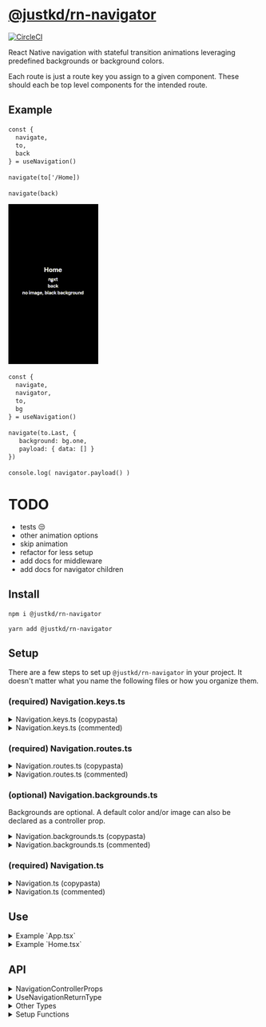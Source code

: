 # [@justkd/rn-navigator](https://github.com/justkd/rn-navigator)

[![CircleCI](https://dl.circleci.com/status-badge/img/gh/justkd/rn-navigator/tree/main.svg?style=svg)](https://dl.circleci.com/status-badge/redirect/gh/justkd/rn-navigator/tree/main)

React Native navigation with stateful transition animations leveraging
predefined backgrounds or background colors.

Each route is just a route key you assign to a given component. These should each be top level components for the intended route.

## Example
```
const { 
  navigate, 
  to, 
  back 
} = useNavigation()

navigate(to['/Home])

navigate(back)
```

![image](https://github.com/justkd/rn-navigator/blob/main/assets/rn-navigator.gif?raw=true)

```
const { 
  navigate, 
  navigator,
  to, 
  bg
} = useNavigation()

navigate(to.Last, { 
   background: bg.one,
   payload: { data: [] }
})

console.log( navigator.payload() )
```

# TODO

- tests 😒
- other animation options
- skip animation
- refactor for less setup
- add docs for middleware
- add docs for navigator children

## Install

```
npm i @justkd/rn-navigator
```
```
yarn add @justkd/rn-navigator
```

## Setup

There are a few steps to set up `@justkd/rn-navigator` in your project. It doesn't matter what you name the following files or how you organize them.

### (required) Navigation.keys.ts

<details>
  <summary>Navigation.keys.ts (copypasta)</summary>

  ```
  import { 
    getTypedRouteKeys, 
    type GetTypedRouteKeys 
  } from '@justkd/rn-navigator'

  const routeKeys = [
      '/Home', 
      '/Last'
  ] as const

  export const { navigationRouteKeys } =
    getTypedRouteKeys<typeof routeKeys>(routeKeys)

  export type NavigationRouteKey = keyof GetTypedRouteKeys<
    typeof navigationRouteKeys
  >
  ```

</details>

<details>
  <summary>Navigation.keys.ts (commented)</summary>

  ```
  // Import the relevant getters and types from the package.
  import { 
    getTypedRouteKeys, 
    type GetTypedRouteKeys 
  } from '@justkd/rn-navigator'

  // All route keys will need to be declared here first. 
  // Also, it's important to cast the object type `as const`. 
  const routeKeys = [
      '/Home', 
      '/Last'
  ] as const

  // Ensure the navigator knows the typed keys and export 
  // the returned, deconstructed value `navigationRouteKeys`.

  export const { navigationRouteKeys } =
    getTypedRouteKeys<typeof routeKeys>(routeKeys)

  // Export the route key type. The variable name doesn't matter.

  export type NavigationRouteKey = keyof GetTypedRouteKeys<
    typeof navigationRouteKeys
  >
  ```

</details>


### (required) Navigation.routes.ts

<details>
  <summary>Navigation.routes.ts (copypasta)</summary>

  ```
  import { type ComponentType } from 'react'
  import { type NavigationRouteKey } from './Navigation.keys'
  import { getTypedRoutes } from '@justkd/rn-navigator'

  import { Home } from './routes/Home'
  import { Last } from './routes/Last'

  const routes: Record<NavigationRouteKey, ComponentType> = {
    '/Home': Home,
    '/Last': Last,
  }

  export const { navigationRoutes } =
    getTypedRoutes<typeof routes>(routes)
  ```

</details>

<details>
  <summary>Navigation.routes.ts (commented)</summary>

  ```
  // Import the relevant getters and types.
  import { type ComponentType } from 'react'
  import { type NavigationRouteKey } from './Navigation.keys'
  import { getTypedRoutes } from '@justkd/rn-navigator'

  // Import the relevant top level components to represent each route.
  import { Home } from './routes/Home'
  import { Last } from './routes/Last'

  // Enforce record type and map route keys to route components.
  const routes: Record<NavigationRouteKey, ComponentType> = {
    '/Home': Home,
    '/Last': Last,
  }

  // Export the returned, deconstructed value `navigationRoutes`.
  export const { navigationRoutes } =
    getTypedRoutes<typeof routes>(routes)
  ```

</details>

### (optional) Navigation.backgrounds.ts

Backgrounds are optional. A default color and/or image can also be declared as a controller prop.

<details>
  <summary>Navigation.backgrounds.ts (copypasta)</summary>

  ```
  import { 
    getTypedBackgrounds, 
    type NavigationBackground 
  } from '@justkd/rn-navigator'
  import ImageOne from './assets/1.jpg'
  import ImageTwo from './assets/2.jpg'

  const backgrounds: Record<string, NavigationBackground> = {
    one: { image: { source: ImageOne } },
    two: { image: { source: ImageTwo } },
    black: { color: 'black' },
    white: { color: 'white' },
    combined: {
      color: 'purple',
      image: {
        resizeMode: 'contain',
        source: ImageSix,
        style: { marginLeft: '5%' },
      },
    },
  } as const

  export const {
    navigationBackgrounds,
    navigationBackgroundKeys,
  } = getTypedBackgrounds(backgrounds)
  ```

</details>

<details>
  <summary>Navigation.backgrounds.ts (commented)</summary>

  ```
  // Import the relevant getters and types.

  import { getTypedBackgrounds, type NavigationBackground } from '@justkd/rn-navigator'

  // Import image assets that you want to use as backgrounds during animated transitions.

  import ImageOne from './assets/1.jpg'
  import ImageTwo from './assets/2.jpg'

  // Enforce record type and map transition backgrounds to background keys.
  // The keys are arbitrary. This should be cast to `as const` as well.
  const backgrounds: Record<string, NavigationBackground> = {
    one: { image: { source: ImageOne } },
    two: { image: { source: ImageTwo } },
    black: { color: 'black' },
    white: { color: 'white' },
    combined: {
      color: 'purple',
      image: {
        resizeMode: 'contain',
        source: ImageSix,
        style: { marginLeft: '5%' },
      },
    },
  } as const

  // Export the returned, deconstructed values `navigationBackgrounds` and `navigationBackgroundKeys`.
  export const {
    navigationBackgrounds,
    navigationBackgroundKeys,
  } = getTypedBackgrounds(backgrounds)
  ```

</details>

### (required) Navigation.ts

<details>
  <summary>Navigation.ts (copypasta)</summary>

  ```
  import { getNavigationController } from '@justkd/rn-navigator'
  import { navigationBackgrounds } from './Navigation.backgrounds'
  import { navigationRouteKeys } from './Navigation.keys'

  export const { NavigationController, useNavigation } =
    getNavigationController<
      typeof navigationRouteKeys,
      typeof navigationBackgrounds
    >({
    onNavigation: (state) => {
      console.log('navigate', state)
    },
  })
  ```

</details>

<details>
  <summary>Navigation.ts (commented)</summary>

  ```
  // Import the relevant getters and types.
  import { getNavigationController } from '@justkd/rn-navigator'
  import { navigationBackgrounds } from './Navigation.backgrounds'
  import { navigationRouteKeys } from './Navigation.keys'

  // Export the returned, deconstructed values `NavigationController` and `useNavigation`.
  export const { NavigationController, useNavigation } =
    getNavigationController<
      typeof navigationRouteKeys,
      typeof navigationBackgrounds
    >({
    onNavigation: (state) => {
      console.log('navigate', state)
    },
  })
  ```

</details>

## Use

<details>
  <summary>Example `App.tsx`</summary>

  ```
  // Import the values you generated in the other files.
  import {
    NavigationController,
    navigationRoutes,
    navigationBackgrounds,
  } from './Navigation'

  // Default background image and color are optional
  // import DefaultBackgroundImage from './assets/DefaultBackgroundImage.jpg'

  /* =^..^=  ✿  =^..^=  */
  export function App() {
    return (
      <NavigationController
        initialRoute="/Home"
        routes={navigationRoutes}
        backgrounds={navigationBackgrounds}
        // backgroundColor="black"
        // backgroundImage={DefaultBackgroundImage}
      />
    )
  }
  ```

</details>

<details>
  <summary>Example `Home.tsx`</summary>

  ```
  // Import the `useNavigation` hook from wherever you generated it earlier.
  import { useNavigation } from 'your_path_to/Your_Navigation_File'

  export function Home() {
      type PayloadType = { data: [] }
      const { navigate, to, bg, back, navigator } = useNavigation()
      
      const onPress = () => {
          navigate<PayloadType>(
            to['/A'], 
            { 
              background: bg['one'],
              payload: { data: [] 
            }
          })

          // navigate( back )
          // console.log( navigator.peek() )
      }

      return (
          <View style={{ flex: 1, justifyContent: 'center' }}>
            <Pressable onPress={onPress}>
              <Text>{'Navigate'}</Text>
            </Pressable>
          </View>
      )
  }
  ```

</details>

## API

<details>
  <summary>NavigationControllerProps</summary>

  ```
  /**
   * Type representing the props for the `NavigationController` component.
   */
  export interface NavigationControllerProps<
    R extends string | number | symbol,
    B,
  > {

    /**
     * Provide the `navigationRoutes` object generated by `getTypedRoutes`.
     */
    routes: Record<R, ComponentType>

    /**
     * The initial route to show. This will also be the 
     * target route when using the `reset` function.
     */
    initialRoute: R

    /**
     * Default background color.
     */
    backgroundColor?: ViewStyle['backgroundColor']

    /**
     * Default background image.
     */
    backgroundImage?: ImageSourcePropType

    /**
     * Provide the `navigationBackgrounds` object generated by `getTypedBackgrounds`.
     */
    backgrounds?: B

    /**
     * If `true`, will error if the controller component ever unmounts.
     * It probably shouldn't ever unmount if it's meant to be at the top level.
     * But you can also use the controlelr to encapsulate sub navigators and routes.
     */
    topLevelController?: boolean

  }
  ```

  </details>

  <details>
  <summary>UseNavigationReturnType</summary>

  ```
  /**
   * Type representing the values returned by the `useNavigation` hook.
   */
  export type UseNavigationReturnType<
    R extends string | number | symbol,
    B extends string | number | symbol,
  > = {
    /**
     * Navigates to the given route with event options and animated transitions.
     */
    navigate: NavigateFn<R>

    /**
     * Object exposing typed route keys for navigation.
     */
    to: Record<R, R>

    /**
     * Object exposing typed background keys for navigation.
     */
    bg: Record<B, B>

    /**
     * Use as the navigation route target when navigating back in the history stack.
     */
    back: BackToken

    /**
     * Object holding utility methods for the navigator.
     */
    navigator: {
      /**
       * Return a frozen copy of the current state.
       * This is just for looking.
       * @example
       * import { useNavigation } from './Navigation'
       * const { navigator } = useNavigation()
       * console.log( navigator.peek() )
       */
      peek: () => NavigationState

      /**
       * Reset the navigator. Animates navigation back to the
       * `initialRoute`. A background can be provided as a param.
       * @example
       * import { useNavigation } from './Navigation'
       * const { navigator, bg } = useNavigation()
       * navigator.reset(bg.reset)
       */
      reset: (background?: string) => void

      /**
       * If no param is provided, retrieve the payload for the current route.
       * If an index is provided, retrieve the relevant payload from the
       * navigation history stack.
       * @example
       * import { useNavigation } from './Navigation'
       * const { navigator } = useNavigation()
       * console.log( navigator.payload() )
       * console.log( navigator.payload(1) ) // only if there is history to check
       */
      payload: <T extends GenericObj>(n?: number) => T | null

      /**
       * If no param is provided, retrieve the name for the current route.
       * If an index is provided, retrieve the relevant route name from the
       * navigation history stack.
       * @example
       * import { useNavigation } from 'your_path_to/Your_Navigation_File'
       * const { navigator } = useNavigation()
       * console.log( navigator.route() )
       * console.log( navigator.route(1) ) // only if there is history to check
       */
      route: (index?: number) => string | null

      /**
       * !!! You probably don't want to use this. But it's here just in case. !!!
       * Set the navigation state directly.
       * @example
       * import { useNavigation, type NavigationState } from '@justkd/rn-navigator'
       * const { navigator } = useNavigation()
       * const nextState: NavigationState = {
       *   queue: [{ to: '/Home' }],
       *   history: []
       * }
       * console.log( navigator.set( nextState ) )
       */
      set: (next: Partial<NavigationState>) => void
    }
  }

  ```
  
  </details>

  <details>
  <summary>Other Types</summary>

  ```
  /**
   * Used to ensure the user generated route keys type does not include
   * the internal back token. The back token is still accepted by
   * the navigate fn, and the route keys will be strongly typed.
   */
  export type GetTypedRouteKeys<T> = Omit<T, InternalBackTokenType>

  /**
   * Represents a background object when defining navigation backgrounds.
   */
  export type NavigationBackground = {
    color?: ViewStyle['backgroundColor']
    image?: {
      source: ImageSourcePropType
      resizeMode?: ImageBackgroundProps['resizeMode']
      style?: ImageBackgroundProps['style']
    }
  }

  /**
   * Type representing the values stored in the navigation queue and history.
   */
  export type NavigationEvent = {
    to: string
    payload?: Record<string, any>
    background?: string
  }

  /**
   * Type representing the internal navigation state.
   */
  export type NavigationState = {
    queue: NavigationEvent[]
    history: NavigationEvent[]
    isNavigating:
      | null
      | 'fwd'
      | 'back'
      | 'error'
    background?: string
  }
  ```
  
  </details>

  <details>
  <summary>Setup Functions</summary>

  ```
  /**
   * Uses the values returned from the other getters and returns
   * a strongly typed object holding all navigation routes.
   */
  export const getTypedRoutes = <T extends Record<any, any>>(
    routes: T,
  ) => { navigationRoutes: T }

  /**
   * Ensures the background key helper is strongly typed.
   */
  export const getTypedBackgrounds = <T extends Record<any, any>>(
    backgrounds: T,
  ) => {
    navigationBackgroundKeys: Record<keyof T, keyof T>,
    navigationBackgrounds: T,
  }

  /**
   * Adds the internal back token to the user route keys.
   * The back token won't be included in the exposed type,
   * but the navigate fn will still accept it from the `back`
   * helper returned by `useNavigation`. The route keys will
   * also be strongly typed.
   */
  export const getTypedRouteKeys = <T extends readonly string[]>(
    arr: T,
  ) => { 
    navigationRouteKeys: Record<
      T[number],
      T[number]
    > & InternalBackTokenType
  }

  /**
   * Returns a function component representing the `NavigationController`
   * and a `useNavigation` hook specific to that controller.
   */
  export function getNavigationController<
    R,
    B = any,
  >(): { 

    useNavigation: UseNavigationReturnType<
      keyof R, 
      keyof B
    >,
    
    NavigationController: (
      props: NavigationControllerProps<
        Exclude<keyof R, InternalBackTokenType>, 
        BackgroundGeneric
      >
    ): JSX.Element
  }
  ```
  
  </details>
